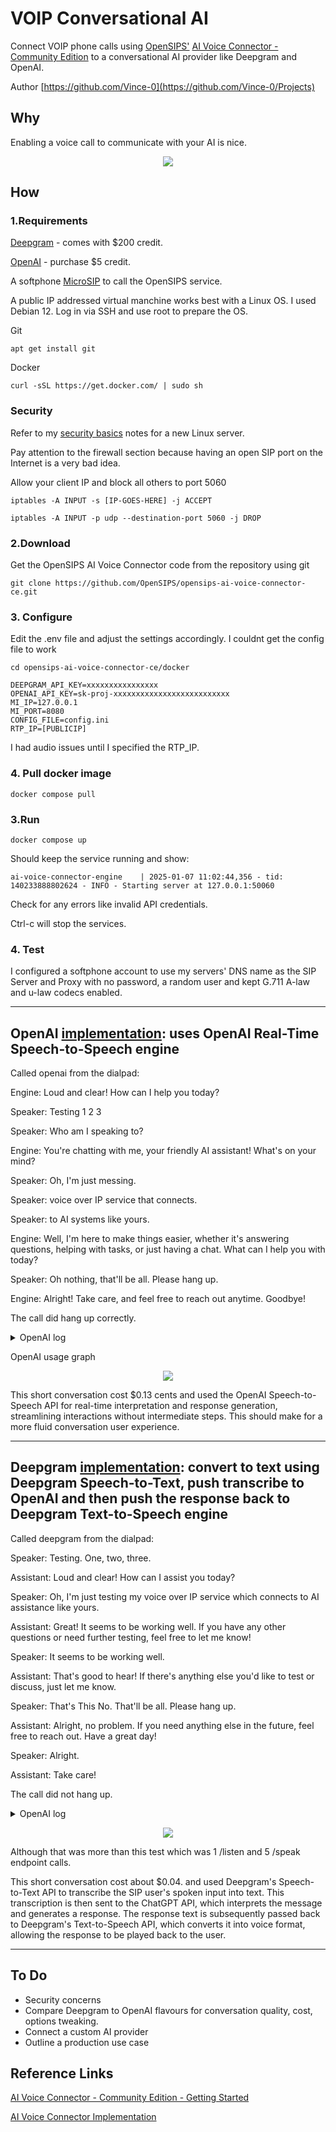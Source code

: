 # VOIP Conversational AI
Connect VOIP phone calls using [OpenSIPS'](https://opensips.org/) [AI Voice Connector - Community Edition](https://github.com/OpenSIPS/opensips-ai-voice-connector-ce) to a conversational AI provider like Deepgram and OpenAI.

Author [https://github.com/Vince-0](https://github.com/Vince-0/Projects)

## Why
Enabling a voice call to communicate with your AI is nice.

<p align="center">
<img src="https://github.com/Vince-0/AI-Voice-Connector/blob/740a2b46a9db2c0c00f61886f9bb6d4db5b76c60/pics/AIConnector3.png" />
</p>

## How

### 1.Requirements

[Deepgram](https://console.deepgram.com/) - comes with $200 credit.

[OpenAI](https://platform.openai.com/) - purchase $5 credit.

A softphone [MicroSIP](https://www.microsip.org/downloads/?file) to call the OpenSIPS service.

A public IP addressed virtual manchine works best with a Linux OS. I used Debian 12. Log in via SSH and use root to prepare the OS.

Git

`apt get install git`

Docker

`curl -sSL https://get.docker.com/ | sudo sh`

### Security
Refer to my [security basics](https://github.com/Vince-0/Security-Basics) notes for a new Linux server.

Pay attention to the firewall section because having an open SIP port on the Internet is a very bad idea.

Allow your client IP and block all others to port 5060

`iptables -A INPUT -s [IP-GOES-HERE] -j ACCEPT`

`iptables -A INPUT -p udp --destination-port 5060 -j DROP`

### 2.Download
Get the OpenSIPS AI Voice Connector code from the repository using git

`git clone https://github.com/OpenSIPS/opensips-ai-voice-connector-ce.git`

### 3. Configure
Edit the .env file and adjust the settings accordingly. I couldnt get the config file to work

`cd opensips-ai-voice-connector-ce/docker`

```
DEEPGRAM_API_KEY=xxxxxxxxxxxxxxxx
OPENAI_API_KEY=sk-proj-xxxxxxxxxxxxxxxxxxxxxxxxxx
MI_IP=127.0.0.1
MI_PORT=8080
CONFIG_FILE=config.ini
RTP_IP=[PUBLICIP]
```

I had audio issues until I specified the RTP_IP.

### 4. Pull docker image

`docker compose pull`

### 3.Run

`docker compose up`

Should keep the service running and show:

`ai-voice-connector-engine    | 2025-01-07 11:02:44,356 - tid: 140233888802624 - INFO - Starting server at 127.0.0.1:50060`

Check for any errors like invalid API credentials.

Ctrl-c will stop the services.

### 4. Test

I configured a softphone account to use my servers' DNS name as the SIP Server and Proxy with no password, a random user and kept G.711 A-law and u-law codecs enabled.

---
OpenAI [implementation](https://github.com/OpenSIPS/opensips-ai-voice-connector-ce/blob/addad5c94dd1a96bbdadbb565a4630657cb679ae/docs/ai/openai.md): uses OpenAI Real-Time Speech-to-Speech engine
---
Called openai from the dialpad:

Engine: Loud and clear! How can I help you today?

Speaker: Testing 1 2 3

Speaker: Who am I speaking to?

Engine: You're chatting with me, your friendly AI assistant! What's on your mind?

Speaker: Oh, I'm just messing.

Speaker: voice over IP service that connects.

Speaker: to AI systems like yours.

Engine: Well, I'm here to make things easier, whether it's answering questions, helping with tasks, or just having a chat. What can I help you with today?

Speaker: Oh nothing, that'll be all. Please hang up.

Engine: Alright! Take care, and feel free to reach out anytime. Goodbye!

The call did hang up correctly.

<details>
<summary>OpenAI log</summary>

```
ai-voice-connector-opensips  | Jan  7 11:15:52 [26] NOTICE:Started new call for B2B.486.112.1736248552.9724861
ai-voice-connector-engine    | 2025-01-07 11:15:52,767 - tid: 140019193558848 - INFO - Bound to 0.0.0.0:61218
ai-voice-connector-engine    | 2025-01-07 11:15:52,768 - tid: 140019193558848 - INFO - handling B2B.486.112.1736248552.9724861 using openai AI
ai-voice-connector-engine    | 2025-01-07 11:15:53,982 - tid: 140019193558848 - INFO - session.updated
ai-voice-connector-engine    | 2025-01-07 11:15:57,063 - tid: 140019193558848 - INFO - input_audio_buffer.speech_started
ai-voice-connector-engine    | 2025-01-07 11:15:59,164 - tid: 140019193558848 - INFO - input_audio_buffer.speech_stopped
ai-voice-connector-engine    | 2025-01-07 11:15:59,165 - tid: 140019193558848 - INFO - input_audio_buffer.committed
ai-voice-connector-engine    | 2025-01-07 11:15:59,172 - tid: 140019193558848 - INFO - response.created
ai-voice-connector-engine    | 2025-01-07 11:15:59,764 - tid: 140019193558848 - INFO - rate_limits.updated
ai-voice-connector-engine    | 2025-01-07 11:15:59,768 - tid: 140019193558848 - INFO - response.output_item.added
ai-voice-connector-engine    | 2025-01-07 11:15:59,783 - tid: 140019193558848 - INFO - response.content_part.added
ai-voice-connector-engine    | 2025-01-07 11:15:59,785 - tid: 140019193558848 - INFO - response.audio_transcript.delta
ai-voice-connector-engine    | 2025-01-07 11:15:59,788 - tid: 140019193558848 - INFO - response.audio_transcript.delta
ai-voice-connector-engine    | 2025-01-07 11:15:59,796 - tid: 140019193558848 - INFO - response.audio_transcript.delta
ai-voice-connector-engine    | 2025-01-07 11:15:59,803 - tid: 140019193558848 - INFO - response.audio_transcript.delta
ai-voice-connector-engine    | 2025-01-07 11:15:59,819 - tid: 140019193558848 - INFO - response.audio_transcript.delta
ai-voice-connector-engine    | 2025-01-07 11:15:59,937 - tid: 140019193558848 - INFO - response.audio_transcript.delta
ai-voice-connector-engine    | 2025-01-07 11:16:00,065 - tid: 140019193558848 - INFO - response.audio_transcript.delta
ai-voice-connector-engine    | 2025-01-07 11:16:00,254 - tid: 140019193558848 - INFO - response.audio_transcript.delta
ai-voice-connector-engine    | 2025-01-07 11:16:00,254 - tid: 140019193558848 - INFO - response.audio_transcript.delta
ai-voice-connector-engine    | 2025-01-07 11:16:00,254 - tid: 140019193558848 - INFO - response.audio_transcript.delta
ai-voice-connector-engine    | 2025-01-07 11:16:00,254 - tid: 140019193558848 - INFO - response.audio_transcript.delta
ai-voice-connector-engine    | 2025-01-07 11:16:00,257 - tid: 140019193558848 - INFO - response.audio_transcript.delta
ai-voice-connector-engine    | 2025-01-07 11:16:00,419 - tid: 140019193558848 - INFO - response.audio.done
ai-voice-connector-engine    | 2025-01-07 11:16:00,419 - tid: 140019193558848 - INFO - Engine: Loud and clear! How can I help you today?
ai-voice-connector-engine    | 2025-01-07 11:16:00,420 - tid: 140019193558848 - INFO - response.content_part.done
ai-voice-connector-engine    | 2025-01-07 11:16:00,420 - tid: 140019193558848 - INFO - response.output_item.done
ai-voice-connector-engine    | 2025-01-07 11:16:00,420 - tid: 140019193558848 - INFO - response.done
ai-voice-connector-engine    | 2025-01-07 11:16:01,522 - tid: 140019193558848 - INFO - Speaker: Testing 1 2 3
ai-voice-connector-engine    | 2025-01-07 11:16:05,707 - tid: 140019193558848 - INFO - input_audio_buffer.speech_started
ai-voice-connector-engine    | 2025-01-07 11:16:06,984 - tid: 140019193558848 - INFO - input_audio_buffer.speech_stopped
ai-voice-connector-engine    | 2025-01-07 11:16:06,985 - tid: 140019193558848 - INFO - input_audio_buffer.committed
ai-voice-connector-engine    | 2025-01-07 11:16:06,999 - tid: 140019193558848 - INFO - response.created
ai-voice-connector-engine    | 2025-01-07 11:16:07,218 - tid: 140019193558848 - INFO - rate_limits.updated
ai-voice-connector-engine    | 2025-01-07 11:16:07,223 - tid: 140019193558848 - INFO - response.output_item.added
ai-voice-connector-engine    | 2025-01-07 11:16:07,237 - tid: 140019193558848 - INFO - response.content_part.added
ai-voice-connector-engine    | 2025-01-07 11:16:07,237 - tid: 140019193558848 - INFO - response.audio_transcript.delta
ai-voice-connector-engine    | 2025-01-07 11:16:07,242 - tid: 140019193558848 - INFO - response.audio_transcript.delta
ai-voice-connector-engine    | 2025-01-07 11:16:07,248 - tid: 140019193558848 - INFO - response.audio_transcript.delta
ai-voice-connector-engine    | 2025-01-07 11:16:07,259 - tid: 140019193558848 - INFO - response.audio_transcript.delta
ai-voice-connector-engine    | 2025-01-07 11:16:07,264 - tid: 140019193558848 - INFO - response.audio_transcript.delta
ai-voice-connector-engine    | 2025-01-07 11:16:07,389 - tid: 140019193558848 - INFO - response.audio_transcript.delta
ai-voice-connector-engine    | 2025-01-07 11:16:07,395 - tid: 140019193558848 - INFO - response.audio_transcript.delta
ai-voice-connector-engine    | 2025-01-07 11:16:07,402 - tid: 140019193558848 - INFO - response.audio_transcript.delta
ai-voice-connector-engine    | 2025-01-07 11:16:07,527 - tid: 140019193558848 - INFO - response.audio_transcript.delta
ai-voice-connector-engine    | 2025-01-07 11:16:07,534 - tid: 140019193558848 - INFO - response.audio_transcript.delta
ai-voice-connector-engine    | 2025-01-07 11:16:07,653 - tid: 140019193558848 - INFO - response.audio_transcript.delta
ai-voice-connector-engine    | 2025-01-07 11:16:07,664 - tid: 140019193558848 - INFO - response.audio_transcript.delta
ai-voice-connector-engine    | 2025-01-07 11:16:07,671 - tid: 140019193558848 - INFO - response.audio_transcript.delta
ai-voice-connector-engine    | 2025-01-07 11:16:07,678 - tid: 140019193558848 - INFO - response.audio_transcript.delta
ai-voice-connector-engine    | 2025-01-07 11:16:07,685 - tid: 140019193558848 - INFO - response.audio_transcript.delta
ai-voice-connector-engine    | 2025-01-07 11:16:07,877 - tid: 140019193558848 - INFO - Speaker: Who am I speaking to?
ai-voice-connector-engine    | 2025-01-07 11:16:08,045 - tid: 140019193558848 - INFO - response.audio.done
ai-voice-connector-engine    | 2025-01-07 11:16:08,047 - tid: 140019193558848 - INFO - Engine: You're chatting with me, your friendly AI assistant! What's on your mind?
ai-voice-connector-engine    | 2025-01-07 11:16:08,047 - tid: 140019193558848 - INFO - response.content_part.done
ai-voice-connector-engine    | 2025-01-07 11:16:08,048 - tid: 140019193558848 - INFO - response.output_item.done
ai-voice-connector-engine    | 2025-01-07 11:16:08,049 - tid: 140019193558848 - INFO - response.done
ai-voice-connector-engine    | 2025-01-07 11:16:14,582 - tid: 140019193558848 - INFO - input_audio_buffer.speech_started
ai-voice-connector-engine    | 2025-01-07 11:16:16,502 - tid: 140019193558848 - INFO - input_audio_buffer.speech_stopped
ai-voice-connector-engine    | 2025-01-07 11:16:16,503 - tid: 140019193558848 - INFO - input_audio_buffer.committed
ai-voice-connector-engine    | 2025-01-07 11:16:16,509 - tid: 140019193558848 - INFO - response.created
ai-voice-connector-engine    | 2025-01-07 11:16:16,546 - tid: 140019193558848 - INFO - input_audio_buffer.speech_started
ai-voice-connector-engine    | 2025-01-07 11:16:16,584 - tid: 140019193558848 - INFO - response.done
ai-voice-connector-engine    | 2025-01-07 11:16:16,985 - tid: 140019193558848 - INFO - input_audio_buffer.speech_stopped
ai-voice-connector-engine    | 2025-01-07 11:16:16,985 - tid: 140019193558848 - INFO - input_audio_buffer.committed
ai-voice-connector-engine    | 2025-01-07 11:16:16,989 - tid: 140019193558848 - INFO - Speaker:
ai-voice-connector-engine    | 2025-01-07 11:16:16,990 - tid: 140019193558848 - INFO - response.created
ai-voice-connector-engine    | 2025-01-07 11:16:17,031 - tid: 140019193558848 - INFO - input_audio_buffer.speech_started
ai-voice-connector-engine    | 2025-01-07 11:16:17,037 - tid: 140019193558848 - INFO - response.done
ai-voice-connector-engine    | 2025-01-07 11:16:17,973 - tid: 140019193558848 - INFO - Speaker: Oh, I'm just messing.
ai-voice-connector-engine    | 2025-01-07 11:16:19,708 - tid: 140019193558848 - INFO - input_audio_buffer.speech_stopped
ai-voice-connector-engine    | 2025-01-07 11:16:19,710 - tid: 140019193558848 - INFO - input_audio_buffer.committed
ai-voice-connector-engine    | 2025-01-07 11:16:19,720 - tid: 140019193558848 - INFO - response.created
ai-voice-connector-engine    | 2025-01-07 11:16:19,943 - tid: 140019193558848 - INFO - input_audio_buffer.speech_started
ai-voice-connector-engine    | 2025-01-07 11:16:19,948 - tid: 140019193558848 - INFO - response.done
ai-voice-connector-engine    | 2025-01-07 11:16:20,822 - tid: 140019193558848 - INFO - Speaker: voice over IP service that connects.
ai-voice-connector-engine    | 2025-01-07 11:16:22,465 - tid: 140019193558848 - INFO - input_audio_buffer.speech_stopped
ai-voice-connector-engine    | 2025-01-07 11:16:22,466 - tid: 140019193558848 - INFO - input_audio_buffer.committed
ai-voice-connector-engine    | 2025-01-07 11:16:22,473 - tid: 140019193558848 - INFO - response.created
ai-voice-connector-engine    | 2025-01-07 11:16:22,774 - tid: 140019193558848 - INFO - rate_limits.updated
ai-voice-connector-engine    | 2025-01-07 11:16:22,778 - tid: 140019193558848 - INFO - response.output_item.added
ai-voice-connector-engine    | 2025-01-07 11:16:22,793 - tid: 140019193558848 - INFO - response.content_part.added
ai-voice-connector-engine    | 2025-01-07 11:16:22,795 - tid: 140019193558848 - INFO - response.audio_transcript.delta
ai-voice-connector-engine    | 2025-01-07 11:16:22,802 - tid: 140019193558848 - INFO - response.audio_transcript.delta
ai-voice-connector-engine    | 2025-01-07 11:16:22,803 - tid: 140019193558848 - INFO - response.audio_transcript.delta
ai-voice-connector-engine    | 2025-01-07 11:16:22,809 - tid: 140019193558848 - INFO - response.audio_transcript.delta
ai-voice-connector-engine    | 2025-01-07 11:16:22,817 - tid: 140019193558848 - INFO - response.audio_transcript.delta
ai-voice-connector-engine    | 2025-01-07 11:16:22,823 - tid: 140019193558848 - INFO - response.audio_transcript.delta
ai-voice-connector-engine    | 2025-01-07 11:16:22,953 - tid: 140019193558848 - INFO - response.audio_transcript.delta
ai-voice-connector-engine    | 2025-01-07 11:16:22,956 - tid: 140019193558848 - INFO - response.audio_transcript.delta
ai-voice-connector-engine    | 2025-01-07 11:16:22,966 - tid: 140019193558848 - INFO - response.audio_transcript.delta
ai-voice-connector-engine    | 2025-01-07 11:16:23,100 - tid: 140019193558848 - INFO - response.audio_transcript.delta
ai-voice-connector-engine    | 2025-01-07 11:16:23,218 - tid: 140019193558848 - INFO - response.audio_transcript.delta
ai-voice-connector-engine    | 2025-01-07 11:16:23,221 - tid: 140019193558848 - INFO - response.audio_transcript.delta
ai-voice-connector-engine    | 2025-01-07 11:16:23,232 - tid: 140019193558848 - INFO - response.audio_transcript.delta
ai-voice-connector-engine    | 2025-01-07 11:16:23,237 - tid: 140019193558848 - INFO - response.audio_transcript.delta
ai-voice-connector-engine    | 2025-01-07 11:16:23,243 - tid: 140019193558848 - INFO - response.audio_transcript.delta
ai-voice-connector-engine    | 2025-01-07 11:16:23,253 - tid: 140019193558848 - INFO - response.audio_transcript.delta
ai-voice-connector-engine    | 2025-01-07 11:16:23,483 - tid: 140019193558848 - INFO - response.audio_transcript.delta
ai-voice-connector-engine    | 2025-01-07 11:16:23,486 - tid: 140019193558848 - INFO - response.audio_transcript.delta
ai-voice-connector-engine    | 2025-01-07 11:16:23,493 - tid: 140019193558848 - INFO - response.audio_transcript.delta
ai-voice-connector-engine    | 2025-01-07 11:16:23,499 - tid: 140019193558848 - INFO - response.audio_transcript.delta
ai-voice-connector-engine    | 2025-01-07 11:16:23,504 - tid: 140019193558848 - INFO - Speaker: to AI systems like yours.
ai-voice-connector-engine    | 2025-01-07 11:16:23,506 - tid: 140019193558848 - INFO - response.audio_transcript.delta
ai-voice-connector-engine    | 2025-01-07 11:16:23,513 - tid: 140019193558848 - INFO - response.audio_transcript.delta
ai-voice-connector-engine    | 2025-01-07 11:16:23,521 - tid: 140019193558848 - INFO - response.audio_transcript.delta
ai-voice-connector-engine    | 2025-01-07 11:16:23,527 - tid: 140019193558848 - INFO - response.audio_transcript.delta
ai-voice-connector-engine    | 2025-01-07 11:16:23,535 - tid: 140019193558848 - INFO - response.audio_transcript.delta
ai-voice-connector-engine    | 2025-01-07 11:16:23,889 - tid: 140019193558848 - INFO - response.audio_transcript.delta
ai-voice-connector-engine    | 2025-01-07 11:16:23,895 - tid: 140019193558848 - INFO - response.audio_transcript.delta
ai-voice-connector-engine    | 2025-01-07 11:16:23,921 - tid: 140019193558848 - INFO - response.audio_transcript.delta
ai-voice-connector-engine    | 2025-01-07 11:16:23,923 - tid: 140019193558848 - INFO - response.audio_transcript.delta
ai-voice-connector-engine    | 2025-01-07 11:16:23,923 - tid: 140019193558848 - INFO - response.audio_transcript.delta
ai-voice-connector-engine    | 2025-01-07 11:16:23,924 - tid: 140019193558848 - INFO - response.audio_transcript.delta
ai-voice-connector-engine    | 2025-01-07 11:16:24,704 - tid: 140019193558848 - INFO - response.audio_transcript.delta
ai-voice-connector-engine    | 2025-01-07 11:16:24,707 - tid: 140019193558848 - INFO - response.audio.done
ai-voice-connector-engine    | 2025-01-07 11:16:24,708 - tid: 140019193558848 - INFO - Engine: Well, I'm here to make things easier, whether it's answering questions, helping with tasks, or just having a chat. What can I help you with today?
ai-voice-connector-engine    | 2025-01-07 11:16:24,708 - tid: 140019193558848 - INFO - response.content_part.done
ai-voice-connector-engine    | 2025-01-07 11:16:24,712 - tid: 140019193558848 - INFO - response.output_item.done
ai-voice-connector-engine    | 2025-01-07 11:16:24,712 - tid: 140019193558848 - INFO - response.done
ai-voice-connector-engine    | 2025-01-07 11:16:34,782 - tid: 140019193558848 - INFO - input_audio_buffer.speech_started
ai-voice-connector-engine    | 2025-01-07 11:16:36,745 - tid: 140019193558848 - INFO - input_audio_buffer.speech_stopped
ai-voice-connector-engine    | 2025-01-07 11:16:36,746 - tid: 140019193558848 - INFO - input_audio_buffer.committed
ai-voice-connector-engine    | 2025-01-07 11:16:36,756 - tid: 140019193558848 - INFO - response.created
ai-voice-connector-engine    | 2025-01-07 11:16:37,064 - tid: 140019193558848 - INFO - rate_limits.updated
ai-voice-connector-engine    | 2025-01-07 11:16:37,067 - tid: 140019193558848 - INFO - response.output_item.added
ai-voice-connector-engine    | 2025-01-07 11:16:37,085 - tid: 140019193558848 - INFO - response.content_part.added
ai-voice-connector-engine    | 2025-01-07 11:16:37,085 - tid: 140019193558848 - INFO - response.audio_transcript.delta
ai-voice-connector-engine    | 2025-01-07 11:16:37,089 - tid: 140019193558848 - INFO - response.audio_transcript.delta
ai-voice-connector-engine    | 2025-01-07 11:16:37,094 - tid: 140019193558848 - INFO - response.audio_transcript.delta
ai-voice-connector-engine    | 2025-01-07 11:16:37,100 - tid: 140019193558848 - INFO - response.audio_transcript.delta
ai-voice-connector-engine    | 2025-01-07 11:16:37,108 - tid: 140019193558848 - INFO - response.audio_transcript.delta
ai-voice-connector-engine    | 2025-01-07 11:16:37,240 - tid: 140019193558848 - INFO - response.audio_transcript.delta
ai-voice-connector-engine    | 2025-01-07 11:16:37,253 - tid: 140019193558848 - INFO - response.audio_transcript.delta
ai-voice-connector-engine    | 2025-01-07 11:16:37,370 - tid: 140019193558848 - INFO - response.audio_transcript.delta
ai-voice-connector-engine    | 2025-01-07 11:16:37,376 - tid: 140019193558848 - INFO - response.audio_transcript.delta
ai-voice-connector-engine    | 2025-01-07 11:16:37,385 - tid: 140019193558848 - INFO - response.audio_transcript.delta
ai-voice-connector-engine    | 2025-01-07 11:16:37,394 - tid: 140019193558848 - INFO - response.audio_transcript.delta
ai-voice-connector-engine    | 2025-01-07 11:16:37,517 - tid: 140019193558848 - INFO - response.audio_transcript.delta
ai-voice-connector-engine    | 2025-01-07 11:16:37,524 - tid: 140019193558848 - INFO - response.audio_transcript.delta
ai-voice-connector-engine    | 2025-01-07 11:16:37,538 - tid: 140019193558848 - INFO - response.audio_transcript.delta
ai-voice-connector-engine    | 2025-01-07 11:16:37,540 - tid: 140019193558848 - INFO - response.audio_transcript.delta
ai-voice-connector-engine    | 2025-01-07 11:16:37,665 - tid: 140019193558848 - INFO - Speaker: Oh nothing, that'll be all. Please hang up.
ai-voice-connector-engine    | 2025-01-07 11:16:37,872 - tid: 140019193558848 - INFO - response.audio.done
ai-voice-connector-engine    | 2025-01-07 11:16:37,874 - tid: 140019193558848 - INFO - Engine: Alright! Take care, and feel free to reach out anytime. Goodbye!
ai-voice-connector-engine    | 2025-01-07 11:16:37,874 - tid: 140019193558848 - INFO - response.content_part.done
ai-voice-connector-engine    | 2025-01-07 11:16:37,880 - tid: 140019193558848 - INFO - response.output_item.done
ai-voice-connector-engine    | 2025-01-07 11:16:38,250 - tid: 140019193558848 - INFO - response.output_item.added
ai-voice-connector-engine    | 2025-01-07 11:16:38,250 - tid: 140019193558848 - INFO - response.function_call_arguments.delta
ai-voice-connector-engine    | 2025-01-07 11:16:38,271 - tid: 140019193558848 - INFO - response.function_call_arguments.done
ai-voice-connector-engine    | 2025-01-07 11:16:38,275 - tid: 140019193558848 - INFO - response.output_item.done
ai-voice-connector-engine    | 2025-01-07 11:16:38,290 - tid: 140019193558848 - INFO - response.done
ai-voice-connector-engine    | 2025-01-07 11:16:41,331 - tid: 140019193558848 - INFO - Terminating call B2B.486.112.1736248552.9724861
ai-voice-connector-engine    | 2025-01-07 11:16:41,334 - tid: 140019193558848 - INFO - Call B2B.486.112.1736248552.9724861 closing
```
</details>

OpenAI usage graph
<p align="center">
<img src="https://github.com/Vince-0/AI-Voice-Connector/blob/844a9f72e7e76ecec938903c650232cee588c43d/pics/openai1.png" />
</p>

This short conversation cost $0.13 cents and used the OpenAI Speech-to-Speech API for real-time interpretation and response generation, streamlining interactions without intermediate steps. This should make for a more fluid conversation user experience.

---
Deepgram [implementation](https://github.com/OpenSIPS/opensips-ai-voice-connector-ce/blob/addad5c94dd1a96bbdadbb565a4630657cb679ae/docs/ai/deepgram.md): convert to text using Deepgram Speech-to-Text, push transcribe to OpenAI and then push the response back to Deepgram Text-to-Speech engine
---
Called deepgram from the dialpad:

Speaker: Testing. One, two, three.

Assistant: Loud and clear! How can I assist you today?

Speaker: Oh, I'm just testing my voice over IP service which connects to AI assistance like yours.

Assistant: Great! It seems to be working well. If you have any other questions or need further testing, feel free to let me know!

Speaker: It seems to be working well.

Assistant: That's good to hear! If there's anything else you'd like to test or discuss, just let me know.

Speaker: That's This No. That'll be all. Please hang up.

Assistant: Alright, no problem. If you need anything else in the future, feel free to reach out. Have a great day!

Speaker: Alright.

Assistant: Take care!

The call did not hang up.


<details>
<summary>OpenAI log</summary>
  
```
ai-voice-connector-opensips  | Jan  7 11:17:23 [20] NOTICE:Started new call for B2B.373.208.1736248643.1669313877
ai-voice-connector-engine    | 2025-01-07 11:17:23,148 - tid: 140019193558848 - INFO - Bound to 0.0.0.0:63415
ai-voice-connector-engine    | 2025-01-07 11:17:23,148 - tid: 140019193558848 - INFO - handling B2B.373.208.1736248643.1669313877 using deepgram AI
ai-voice-connector-engine    | 2025-01-07 11:17:31,452 - tid: 140019193558848 - INFO - Speaker: Testing. One, two, three.
ai-voice-connector-engine    | 2025-01-07 11:17:32,413 - tid: 140019193558848 - INFO - HTTP Request: POST https://api.openai.com/v1/chat/completions "HTTP/1.1 200 OK"
ai-voice-connector-engine    | 2025-01-07 11:17:32,425 - tid: 140019193558848 - INFO - Assistant: Loud and clear! How can I assist you today?
ai-voice-connector-engine    | 2025-01-07 11:17:33,527 - tid: 140019193558848 - INFO - HTTP Request: POST https://api.deepgram.com/v1/speak?model=aura-asteria-en&encoding=alaw&container=none&sample_rate=8000 "HTTP/1.1 200 OK"
ai-voice-connector-engine    | 2025-01-07 11:17:46,191 - tid: 140019193558848 - INFO - Speaker: Oh, I'm just testing my voice over IP service which connects to AI assistance like yours.
ai-voice-connector-engine    | 2025-01-07 11:17:47,383 - tid: 140019193558848 - INFO - HTTP Request: POST https://api.openai.com/v1/chat/completions "HTTP/1.1 200 OK"
ai-voice-connector-engine    | 2025-01-07 11:17:47,391 - tid: 140019193558848 - INFO - Assistant: Great! It seems to be working well. If you have any other questions or need further testing, feel free to let me know!
ai-voice-connector-engine    | 2025-01-07 11:17:48,478 - tid: 140019193558848 - INFO - HTTP Request: POST https://api.deepgram.com/v1/speak?model=aura-asteria-en&encoding=alaw&container=none&sample_rate=8000 "HTTP/1.1 200 OK"
ai-voice-connector-engine    | 2025-01-07 11:17:51,192 - tid: 140019193558848 - INFO - Speaker: It seems to be working well.
ai-voice-connector-engine    | 2025-01-07 11:17:52,499 - tid: 140019193558848 - INFO - HTTP Request: POST https://api.openai.com/v1/chat/completions "HTTP/1.1 200 OK"
ai-voice-connector-engine    | 2025-01-07 11:17:52,505 - tid: 140019193558848 - INFO - Assistant: That's good to hear! If there's anything else you'd like to test or discuss, just let me know.
ai-voice-connector-engine    | 2025-01-07 11:17:53,281 - tid: 140019193558848 - INFO - HTTP Request: POST https://api.deepgram.com/v1/speak?model=aura-asteria-en&encoding=alaw&container=none&sample_rate=8000 "HTTP/1.1 200 OK"
ai-voice-connector-engine    | 2025-01-07 11:18:03,676 - tid: 140019193558848 - INFO - Speaker: That's This No. That'll be all. Please hang up.
ai-voice-connector-engine    | 2025-01-07 11:18:04,899 - tid: 140019193558848 - INFO - HTTP Request: POST https://api.openai.com/v1/chat/completions "HTTP/1.1 200 OK"
ai-voice-connector-engine    | 2025-01-07 11:18:04,902 - tid: 140019193558848 - INFO - Assistant: Alright, no problem. If you need anything else in the future, feel free to reach out. Have a great day!
ai-voice-connector-engine    | 2025-01-07 11:18:05,706 - tid: 140019193558848 - INFO - HTTP Request: POST https://api.deepgram.com/v1/speak?model=aura-asteria-en&encoding=alaw&container=none&sample_rate=8000 "HTTP/1.1 200 OK"
ai-voice-connector-engine    | 2025-01-07 11:18:06,673 - tid: 140019193558848 - INFO - Speaker: Alright.
ai-voice-connector-engine    | 2025-01-07 11:18:07,363 - tid: 140019193558848 - INFO - HTTP Request: POST https://api.openai.com/v1/chat/completions "HTTP/1.1 200 OK"
ai-voice-connector-engine    | 2025-01-07 11:18:07,504 - tid: 140019193558848 - INFO - Assistant: Take care!
ai-voice-connector-engine    | 2025-01-07 11:18:08,471 - tid: 140019193558848 - INFO - HTTP Request: POST https://api.deepgram.com/v1/speak?model=aura-asteria-en&encoding=alaw&container=none&sample_rate=8000 "HTTP/1.1 200 OK"
ai-voice-connector-engine    | 2025-01-07 11:18:21,351 - tid: 140019193558848 - INFO - Call B2B.373.208.1736248643.1669313877 closing
ai-voice-connector-engine    | tasks cancelled error:
ai-voice-connector-engine    | 2025-01-07 11:18:21,857 - tid: 140019193558848 - ERROR - tasks cancelled error:
```
</details>

<p align="center">
<img src="https://github.com/Vince-0/AI-Voice-Connector/blob/844a9f72e7e76ecec938903c650232cee588c43d/pics/deepgram2.png" />
</p>

Although that was more than this test which was 1 /listen and 5 /speak endpoint calls.

This short conversation cost about $0.04. and used Deepgram's Speech-to-Text API to transcribe the SIP user's spoken input into text. This transcription is then sent to the ChatGPT API, which interprets the message and generates a response. The response text is subsequently passed back to Deepgram's Text-to-Speech API, which converts it into voice format, allowing the response to be played back to the user.

---

## To Do
- Security concerns
- Compare Deepgram to OpenAI flavours for conversation quality, cost, options tweaking.
- Connect a custom AI provider
- Outline a production use case

## Reference Links
[AI Voice Connector - Community Edition - Getting Started](https://github.com/OpenSIPS/opensips-ai-voice-connector-ce)

[AI Voice Connector Implementation](https://github.com/OpenSIPS/opensips-ai-voice-connector-ce/blob/main/docs/implementation.md)
